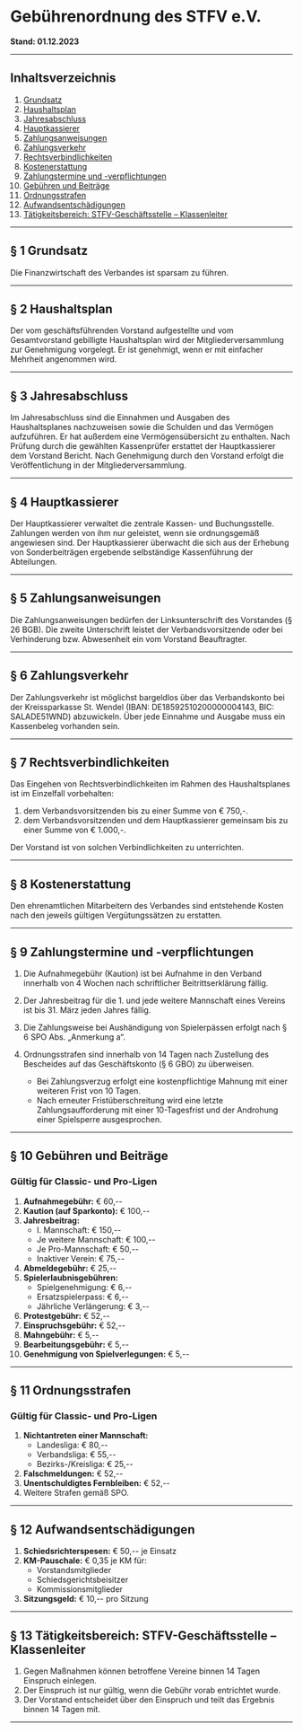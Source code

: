 # Gebührenordnung des STFV e.V.

**Stand: 01.12.2023**

---

## Inhaltsverzeichnis

1. [Grundsatz](#grundsatz)
2. [Haushaltsplan](#haushaltsplan)
3. [Jahresabschluss](#jahresabschluss)
4. [Hauptkassierer](#hauptkassierer)
5. [Zahlungsanweisungen](#zahlungsanweisungen)
6. [Zahlungsverkehr](#zahlungsverkehr)
7. [Rechtsverbindlichkeiten](#rechtsverbindlichkeiten)
8. [Kostenerstattung](#kostenerstattung)
9. [Zahlungstermine und -verpflichtungen](#zahlungstermine-und--verpflichtungen)
10. [Gebühren und Beiträge](#gebühren-und-beiträge)
11. [Ordnungsstrafen](#ordnungsstrafen)
12. [Aufwandsentschädigungen](#aufwandsentschädigungen)
13. [Tätigkeitsbereich: STFV-Geschäftsstelle – Klassenleiter](#tätigkeitsbereich-stfv-geschäftsstelle--klassenleiter)

---

## § 1 Grundsatz

Die Finanzwirtschaft des Verbandes ist sparsam zu führen.

---

## § 2 Haushaltsplan

Der vom geschäftsführenden Vorstand aufgestellte und vom Gesamtvorstand gebilligte Haushaltsplan wird der Mitgliederversammlung zur Genehmigung vorgelegt. Er ist genehmigt, wenn er mit einfacher Mehrheit angenommen wird.

---

## § 3 Jahresabschluss

Im Jahresabschluss sind die Einnahmen und Ausgaben des Haushaltsplanes nachzuweisen sowie die Schulden und das Vermögen aufzuführen. Er hat außerdem eine Vermögensübersicht zu enthalten. Nach Prüfung durch die gewählten Kassenprüfer erstattet der Hauptkassierer dem Vorstand Bericht. Nach Genehmigung durch den Vorstand erfolgt die Veröffentlichung in der Mitgliederversammlung.

---

## § 4 Hauptkassierer

Der Hauptkassierer verwaltet die zentrale Kassen- und Buchungsstelle. Zahlungen werden von ihm nur geleistet, wenn sie ordnungsgemäß angewiesen sind. Der Hauptkassierer überwacht die sich aus der Erhebung von Sonderbeiträgen ergebende selbständige Kassenführung der Abteilungen.

---

## § 5 Zahlungsanweisungen

Die Zahlungsanweisungen bedürfen der Linksunterschrift des Vorstandes (§ 26 BGB). Die zweite Unterschrift leistet der Verbandsvorsitzende oder bei Verhinderung bzw. Abwesenheit ein vom Vorstand Beauftragter.

---

## § 6 Zahlungsverkehr

Der Zahlungsverkehr ist möglichst bargeldlos über das Verbandskonto bei der Kreissparkasse St. Wendel (IBAN: DE18592510200000004143, BIC: SALADE51WND) abzuwickeln. Über jede Einnahme und Ausgabe muss ein Kassenbeleg vorhanden sein.

---

## § 7 Rechtsverbindlichkeiten

Das Eingehen von Rechtsverbindlichkeiten im Rahmen des Haushaltsplanes ist im Einzelfall vorbehalten:

1. dem Verbandsvorsitzenden bis zu einer Summe von € 750,-.
2. dem Verbandsvorsitzenden und dem Hauptkassierer gemeinsam bis zu einer Summe von € 1.000,-.

Der Vorstand ist von solchen Verbindlichkeiten zu unterrichten.

---

## § 8 Kostenerstattung

Den ehrenamtlichen Mitarbeitern des Verbandes sind entstehende Kosten nach den jeweils gültigen Vergütungssätzen zu erstatten.

---

## § 9 Zahlungstermine und -verpflichtungen

1. Die Aufnahmegebühr (Kaution) ist bei Aufnahme in den Verband innerhalb von 4 Wochen nach schriftlicher Beitrittserklärung fällig.
2. Der Jahresbeitrag für die 1. und jede weitere Mannschaft eines Vereins ist bis 31. März jeden Jahres fällig.
3. Die Zahlungsweise bei Aushändigung von Spielerpässen erfolgt nach § 6 SPO Abs. „Anmerkung a“.
4. Ordnungsstrafen sind innerhalb von 14 Tagen nach Zustellung des Bescheides auf das Geschäftskonto (§ 6 GBO) zu überweisen.

   - Bei Zahlungsverzug erfolgt eine kostenpflichtige Mahnung mit einer weiteren Frist von 10 Tagen.
   - Nach erneuter Fristüberschreitung wird eine letzte Zahlungsaufforderung mit einer 10-Tagesfrist und der Androhung einer Spielsperre ausgesprochen.

---

## § 10 Gebühren und Beiträge

### Gültig für Classic- und Pro-Ligen

1. **Aufnahmegebühr:** € 60,--
2. **Kaution (auf Sparkonto):** € 100,--
3. **Jahresbeitrag:**
   - I. Mannschaft: € 150,--
   - Je weitere Mannschaft: € 100,--
   - Je Pro-Mannschaft: € 50,--
   - Inaktiver Verein: € 75,--
4. **Abmeldegebühr:** € 25,--
5. **Spielerlaubnisgebühren:**
   - Spielgenehmigung: € 6,--
   - Ersatzspielerpass: € 6,--
   - Jährliche Verlängerung: € 3,--
6. **Protestgebühr:** € 52,--
7. **Einspruchsgebühr:** € 52,--
8. **Mahngebühr:** € 5,--
9. **Bearbeitungsgebühr:** € 5,--
10. **Genehmigung von Spielverlegungen:** € 5,--

---

## § 11 Ordnungsstrafen

### Gültig für Classic- und Pro-Ligen

1. **Nichtantreten einer Mannschaft:**
   - Landesliga: € 80,--
   - Verbandsliga: € 55,--
   - Bezirks-/Kreisliga: € 25,--
2. **Falschmeldungen:** € 52,--
3. **Unentschuldigtes Fernbleiben:** € 52,--
4. Weitere Strafen gemäß SPO.

---

## § 12 Aufwandsentschädigungen

1. **Schiedsrichterspesen:** € 50,-- je Einsatz
2. **KM-Pauschale:** € 0,35 je KM für:
   - Vorstandsmitglieder
   - Schiedsgerichtsbeisitzer
   - Kommissionsmitglieder
3. **Sitzungsgeld:** € 10,-- pro Sitzung

---

## § 13 Tätigkeitsbereich: STFV-Geschäftsstelle – Klassenleiter

1. Gegen Maßnahmen können betroffene Vereine binnen 14 Tagen Einspruch einlegen.
2. Der Einspruch ist nur gültig, wenn die Gebühr vorab entrichtet wurde.
3. Der Vorstand entscheidet über den Einspruch und teilt das Ergebnis binnen 14 Tagen mit.

---
